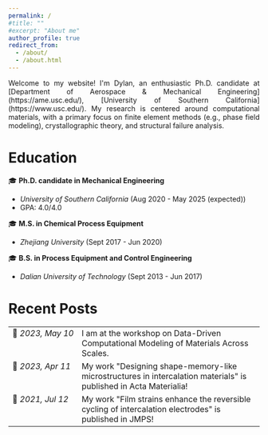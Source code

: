 ```yaml
---
permalink: /
#title: ""
#excerpt: "About me"
author_profile: true
redirect_from: 
  - /about/
  - /about.html
---
```

<p style='text-align: justify;'> Welcome to my website! I'm Dylan, an enthusiastic Ph.D. candidate at [Department of Aerospace & Mechanical Engineering](https://ame.usc.edu/), [University of Southern California](https://www.usc.edu/). My research is centered around computational materials, with a primary focus on finite element methods (e.g., phase field modeling), crystallographic theory, and structural failure analysis. </p>

Education
======
&#127891; **Ph.D. candidate in Mechanical Engineering** 
  - *University of Southern California* (Aug 2020 - May 2025 (expected))
  - GPA: 4.0/4.0
    
&#127891; **M.S. in Chemical Process Equipment**
  - *Zhejiang University* (Sept 2017 - Jun 2020)
    
&#127891; **B.S. in Process Equipment and Control Engineering**
  - *Dalian University of Technology* (Sept 2013 - Jun 2017)

Recent Posts
======

<table style="border-collapse: collapse; border: none;">
  <tr>
    <td style="border: none; white-space: nowrap; vertical-align: top;">&#128226; <span style="font-style: italic;">2023, May 10</span></td>
    <td style="border: none; vertical-align: top;">I am at the workshop on Data-Driven Computational Modeling of Materials Across Scales.</td>
  </tr>
  <tr>
    <td style="border: none; white-space: nowrap; vertical-align: top;">&#128226; <span style="font-style: italic;">2023, Apr 11</span></td>
    <td style="border: none; vertical-align: top;">My work "Designing shape-memory-like microstructures in intercalation materials" is published in Acta Materialia!</td>
  </tr>
  <tr>
    <td style="border: none; white-space: nowrap; vertical-align: top;">&#128226; <span style="font-style: italic;">2021, Jul 12</span></td>
    <td style="border: none; vertical-align: top;">My work "Film strains enhance the reversible cycling of intercalation electrodes" is published in JMPS!</td>
  </tr>
</table>
